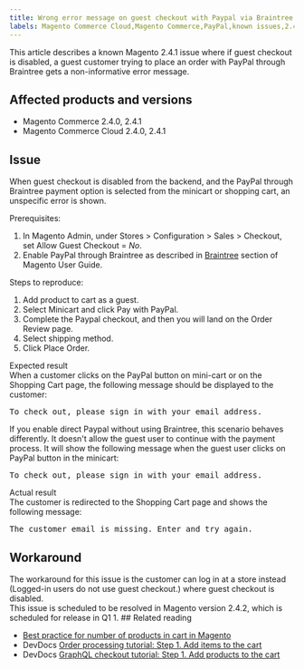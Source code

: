 ```yaml
---
title: Wrong error message on guest checkout with Paypal via Braintree Magento 2.4.1
labels: Magento Commerce Cloud,Magento Commerce,PayPal,known issues,2.4.0,Braintree,Magento Quality Patches,2.4.1,guest checkout,cart
---
```


This article describes a known Magento 2.4.1 issue where if guest checkout is disabled, a guest customer trying to place an order with PayPal through Braintree gets a non-informative error message. 

## Affected products and versions

* Magento Commerce 2.4.0, 2.4.1
* Magento Commerce Cloud 2.4.0, 2.4.1

## Issue

When guest checkout is disabled from the backend, and the PayPal through Braintree payment option is selected from the minicart or shopping cart, an unspecific error is shown.  
  

Prerequisites: 

1. In Magento Admin, under Stores > Configuration > Sales > Checkout, set Allow Guest Checkout = _No_.
1. Enable PayPal through Braintree as described in [Braintree](https://docs.magento.com/user-guide/payment/braintree.html?) section of Magento User Guide. 

Steps to reproduce:

1. <ins></ins>Add product to cart as a guest.
1. Select Minicart and click Pay with PayPal.
1. Complete the Paypal checkout, and then you will land on the Order Review page.
1. Select shipping method.
1. Click Place Order.

Expected result  
When a customer clicks on the PayPal button on mini-cart or on the Shopping Cart page, the following  message should be displayed to the customer:

<pre class="language-bash">To check out, please sign in with your email address.</pre>

If you enable direct Paypal without using Braintree, this scenario behaves differently. It doesn't allow the guest user to continue with the payment process. It will show the following message when the guest user clicks on PayPal button in the minicart:

<div>
<div>
<pre class="language-bash">To check out, please sign in with your email address.</pre>
</div>
</div>

Actual result  
The customer is redirected to the Shopping Cart page and shows the following message:

<div>
<div>
<pre class="language-bash">The customer email is missing. Enter and try again.</pre>
</div>
</div>

## Workaround

The workaround for this issue is the customer can log in at a store instead (Logged-in users do not use guest checkout.) where guest checkout is disabled.  
This issue is scheduled to be resolved in Magento version 2.4.2, which is scheduled for release in Q1 1. ## Related reading

* [Best practice for number of products in cart in Magento](https://support.magento.com/hc/en-us/articles/360048550332)
* DevDocs [Order processing tutorial: Step 1. Add items to the cart](https://devdocs.magento.com/guides/v2.4/rest/tutorials/orders/order-add-items.html)
* DevDocs [GraphQL checkout tutorial: Step 1. Add products to the cart](https://devdocs.magento.com/guides/v2.4/graphql/tutorials/checkout/checkout-add-product-to-cart.html)